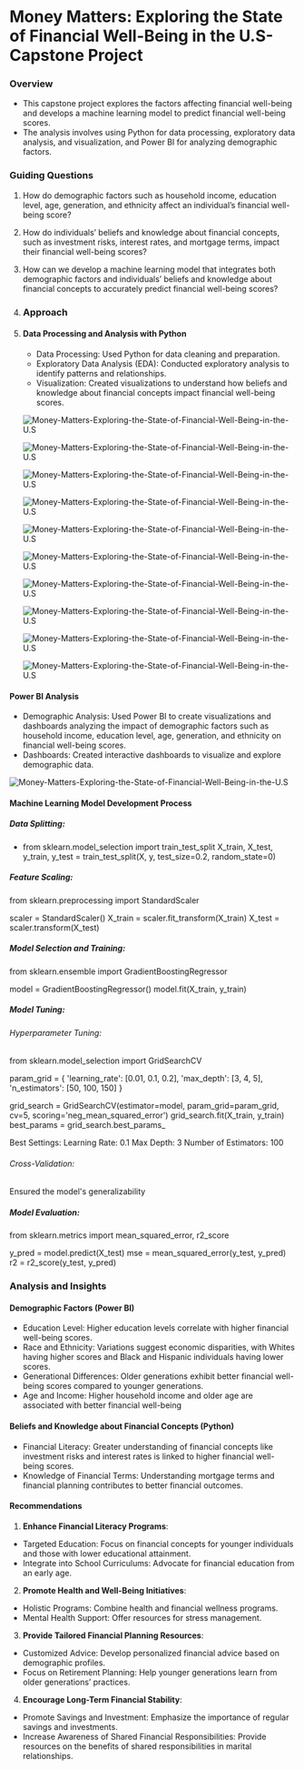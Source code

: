 # Money Matters: Exploring the State of Financial Well-Being in the U.S-Capstone Project
### Overview
- This capstone project explores the factors affecting financial well-being and develops a machine learning model to predict financial well-being scores.
- The analysis involves using Python for data processing, exploratory data analysis, and visualization, and Power BI for analyzing demographic factors.
### Guiding Questions
1. How do demographic factors such as household income, education level, age, generation, and ethnicity affect an individual’s financial well-being score?
2. How do individuals’ beliefs and knowledge about financial concepts, such as investment risks, interest rates, and mortgage terms, impact their financial well-being scores?
3. How can we develop a machine learning model that integrates both demographic factors and individuals’ beliefs and knowledge about financial concepts to accurately predict financial well-being scores?
4. ### Approach
5. #### Data Processing and Analysis with Python
   - Data Processing: Used Python for data cleaning and preparation.
   - Exploratory Data Analysis (EDA): Conducted exploratory analysis to identify patterns and relationships.
   - Visualization: Created visualizations to understand how beliefs and knowledge about financial concepts impact financial well-being scores.
  
   ![Money-Matters-Exploring-the-State-of-Financial-Well-Being-in-the-U.S](images/Distribution%20of%20Financial%20Wellbeing.png)
   
   ![Money-Matters-Exploring-the-State-of-Financial-Well-Being-in-the-U.S](images/Average%20Financial%20Wellbeing%20by%20DiversificationBenefits.png)


   ![Money-Matters-Exploring-the-State-of-Financial-Well-Being-in-the-U.S](images/Average%20Financial%20Wellbeing%20by%20DiversificationBenefits.png)


   ![Money-Matters-Exploring-the-State-of-Financial-Well-Being-in-the-U.S](images/Average%20Financial%20Wellbeing%20by%20HousingMarketLosses.png)

   ![Money-Matters-Exploring-the-State-of-Financial-Well-Being-in-the-U.S](images/Average%20Financial%20Wellbeing%20by%20LongTermReturns.png)

   ![Money-Matters-Exploring-the-State-of-Financial-Well-Being-in-the-U.S](images/Financial%20Wellbeing%20by%20BondsInterestRates.png)

   ![Money-Matters-Exploring-the-State-of-Financial-Well-Being-in-the-U.S](images/Average%20Financial%20Wellbeing%20by%20HousingMarketLosses.png)
   
   ![Money-Matters-Exploring-the-State-of-Financial-Well-Being-in-the-U.S](images/Financial%20well%20being%20by%20Mortgage%20Interest%20Rate.png)
  
   ![Money-Matters-Exploring-the-State-of-Financial-Well-Being-in-the-U.S](images/Average%20Financial%20Wellbeing%20by%20StocksVsBondsVolatility.png)
   
   ![Money-Matters-Exploring-the-State-of-Financial-Well-Being-in-the-U.S](images/Correlation%20Heatmap.png)
   
   
 #### Power BI Analysis
  - Demographic Analysis: Used Power BI to create visualizations and dashboards analyzing the impact of demographic factors such as household income, education level, age, generation, and ethnicity on financial well-being scores.
  - Dashboards: Created interactive dashboards to visualize and explore demographic data.
    
   ![Money-Matters-Exploring-the-State-of-Financial-Well-Being-in-the-U.S](images/Financial%20Wellbeing%20Power%20BI%20Dashboard.png)
   
 #### Machine Learning Model Development Process
 ##### Data Splitting:
   - from sklearn.model_selection import train_test_split
X_train, X_test, y_train, y_test = train_test_split(X, y, test_size=0.2, random_state=0)
##### Feature Scaling:
from sklearn.preprocessing import StandardScaler

scaler = StandardScaler()
X_train = scaler.fit_transform(X_train)
X_test = scaler.transform(X_test)
##### Model Selection and Training:
from sklearn.ensemble import GradientBoostingRegressor

model = GradientBoostingRegressor()
model.fit(X_train, y_train)
##### Model Tuning:
###### Hyperparameter Tuning:
from sklearn.model_selection import GridSearchCV

param_grid = {
    'learning_rate': [0.01, 0.1, 0.2],
    'max_depth': [3, 4, 5],
    'n_estimators': [50, 100, 150]
}

grid_search = GridSearchCV(estimator=model, param_grid=param_grid, cv=5, scoring='neg_mean_squared_error')
grid_search.fit(X_train, y_train)
best_params = grid_search.best_params_

Best Settings:
Learning Rate: 0.1
Max Depth: 3
Number of Estimators: 100
###### Cross-Validation: 
Ensured the model's generalizability
##### Model Evaluation:
from sklearn.metrics import mean_squared_error, r2_score

y_pred = model.predict(X_test)
mse = mean_squared_error(y_test, y_pred)
r2 = r2_score(y_test, y_pred)

### Analysis and Insights
#### Demographic Factors (Power BI)
- Education Level: Higher education levels correlate with higher financial well-being scores.
- Race and Ethnicity: Variations suggest economic disparities, with Whites having higher scores and Black and Hispanic individuals having lower scores.
- Generational Differences: Older generations exhibit better financial well-being scores compared to younger generations.
- Age and Income: Higher household income and older age are associated with better financial well-being

#### Beliefs and Knowledge about Financial Concepts (Python)
- Financial Literacy: Greater understanding of financial concepts like investment risks and interest rates is linked to higher financial well-being scores.
- Knowledge of Financial Terms: Understanding mortgage terms and financial planning contributes to better financial outcomes.
#### Recommendations
1. **Enhance Financial Literacy Programs**:
  - Targeted Education: Focus on financial concepts for younger individuals and those with lower educational attainment.
  - Integrate into School Curriculums: Advocate for financial education from an early age.
2. **Promote Health and Well-Being Initiatives**:
  - Holistic Programs: Combine health and financial wellness programs.
  - Mental Health Support: Offer resources for stress management.
3. **Provide Tailored Financial Planning Resources**:
  - Customized Advice: Develop personalized financial advice based on demographic profiles.
  - Focus on Retirement Planning: Help younger generations learn from older generations’ practices.
4. **Encourage Long-Term Financial Stability**:
  - Promote Savings and Investment: Emphasize the importance of regular savings and investments.
  - Increase Awareness of Shared Financial Responsibilities: Provide resources on the benefits of shared responsibilities in marital relationships.










